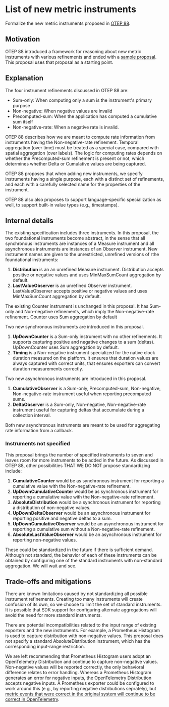 # List of new metric instruments

Formalize the new metric instruments proposed in [OTEP 88](https://github.com/open-telemetry/oteps/pull/88).

## Motivation

OTEP 88 introduced a framework for reasoning about new metric
instruments with various refinements and ended with a [sample
proposal](https://github.com/open-telemetry/oteps/pull/88#sample-proposal).
This proposal uses that proposal as a starting point.

## Explanation

The four instrument refinements discussed in OTEP 88 are:

* Sum-only: When computing only a sum is the instrument's primary purpose
* Non-negative: When negative values are invalid
* Precomputed-sum: When the application has computed a cumulative sum itself
* Non-negative-rate: When a negative rate is invalid.

OTEP 88 describes how we are meant to compute rate information from
instruments having the Non-negative-rate refinement.  Temporal
aggregation (over time) must be treated as a special case, compared
with spatial aggregation (over labels).  The logic for computing rates
depends on whether the Precomputed-sum refinement is present or not,
which determines whether Delta or Cumulative values are being
captured.

OTEP 88 proposes that when adding new instruments, we specify
instruments having a single purpose, each with a distinct set of
refinements, and each with a carefully selected name for the
properties of the instrument.

OTEP 88 also also proposes to support language-specific specialization
as well, to support built-in value types (e.g., timestamps).

## Internal details

The existing specification includes three instruments.  In this
proposal, the two foundational instruments become abstract, in the
sense that all synchronous instruments are instances of a Measure
instrument and all asynchronous instruments are instances of an
Observer instrument.  New instrument names are given to the
unrestricted, unrefined versions of rthe foundational instruments:

1. **Distribution** is an an unrefined Measure instrument.  Distribution accepts positive or negative values and uses MinMaxSumCount aggregation by default.
2. **LastValueObserver** is an unrefined Observer instrument.  LastValueObserver accepts positive or negative values and uses MinMaxSumCount aggregation by default.

The existing Counter instrument is unchanged in this proposal.  It has
Sum-only and Non-negative refinements, which imply the
Non-negative-rate refinement.  Counter uses Sum aggregation by default

Two new synchronous instruments are introduced in this proposal.

1. **UpDownCounter** is a Sum-only instrument with no other refinements.  It supports capturing positive and negative changes to a sum (deltas).  UpDownCounter uses Sum aggregation by default.
2. **Timing** is a Non-negative instrument specialized for the native clock duration measured on the platform.  It ensures that duration values are always captured with correct units, that ensures exporters can convert duration measurements correctly.

Two new asynchronous instruments are introduced in this proposal.

1. **CumulativeObserver** is a Sum-only, Precomputed-sum, Non-negative, Non-negative-rate instrument useful when reporting precomputed sums.
2. **DeltaObserver** is a Sum-only, Non-negative, Non-negative-rate instrument useful for capturing deltas that accumulate during a collection interval.

Both new asynchronous instruments are meant to be used for aggregating rate information from a callback.

### Instruments not specified

This proposal brings the number of specified instruments to seven and leaves room for more instruments to be added in the future.  As discussed in OTEP 88, other possibilities THAT WE DO NOT propose standardizing include:

1. **CumulativeCounter** would be as synchronous instrument for reporting a cumulative value with the Non-negative-rate refinement.
2. **UpDownCumulativeCounter** would be as synchronous instrument for reporting a cumulative value with the Non-negative-rate refinement.
3. **AbsoluteDistribution** would be a synchronous instrument for reporting a distribution of non-negative values.
4. **UpDownDeltaObserver** would be an asynchronous instrument for reporting positive and negative deltas to a sum.
5. **UpDownCumulativeObserver** would be an asynchronous instrument for reporting a cumulative sum without a Non-negative-rate refinement.
6. **AbsoluteLastValueObserver** would be an asynchronous instrument for reporting non-negative values.

These could be standardized in the future if there is sufficient
demand.  Although not standard, the behavior of each of these
instruments can be obtained by configuring one of the standard
instruments with non-standard aggregation.  We will wait and see.

## Trade-offs and mitigations

There are known limitations caused by not standardizing all possible
instrument refinements.  Creating too many instruments will create
confusion of its own, so we choose to limit the set of standard
instruments.  It is possible that SDK support for configuring
alternate aggregations will avoid the need for more standard
instruments.

There are potential incompatibilities related to the input range of
existing exporters and the new instruments.  For example, a Prometheus
Histogram is used to capture distribution with non-negative values.
This proposal does not specify a standard AbsoluteDistribution
instrument, which has the corresponding input-range restriction.

We are left recommending that Prometheus Histogram users adopt an
OpenTelemetry Distribution and continue to capture non-negative
values.  Non-negative values will be reported correctly, the only
behavioral difference relates to error handling.  Whereas a Prometheus
Histogram generates an error for negative inputs, the OpenTelemetry
Distribution accepts negative inputs.  A Prometheus exporter could be
configured to work around this (e.g., by reporting negative
distributions seprately), but [metric events that were correct in the
original system will continue to be correct in OpenTelemetry](https://github.com/open-telemetry/oteps/pull/88#discussion_r404912359).
